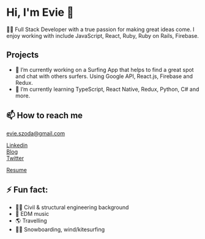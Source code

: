 # Hi, I'm Evie 👋

👩‍💻 Full Stack Developer with a true passion for making great ideas come. I enjoy working with include JavaScript, React, Ruby, Ruby on Rails, Firebase.

## Projects

- 🔭 I’m currently working on a Surfing App that helps to find a great spot and chat with others surfers. Using Google API, React.js, Firebase and Redux.
- 🌱 I’m currently learning TypeScript, React Native, Redux, Python, C# and more.

## 📫 How to reach me

 evie.szoda@gmail.com
 
 [Linkedin](https://www.linkedin.com/in/eveline-szoda)  
 [Blog](https://medium.com/@evelineszoda)  
 [Twitter](https://twitter.com/EvelineSzoda)
 
 [Resume](https://learn.co/delightful-patch-1631/resume)
 
## ⚡ Fun fact: 
 
- 👷‍♀️ Civil & structural engineering background
- 🎹 EDM music 
- 🌎 Travelling
- 🏄‍♀️ Snowboarding, wind/kitesurfing
 
 
<!--
**ewelinaszoda/ewelinaszoda** is a ✨ _special_ ✨ repository because its `README.md` (this file) appears on your GitHub profile.

Here are some ideas to get you started:

- 🔭 I’m currently working on ...
- 🌱 I’m currently learning ...
- 👯 I’m looking to collaborate on ...
- 🤔 I’m looking for help with ...
- 💬 Ask me about ...
- 📫 How to reach me: ...
- 😄 Pronouns: ...
- ⚡ Fun fact: ...
-->

